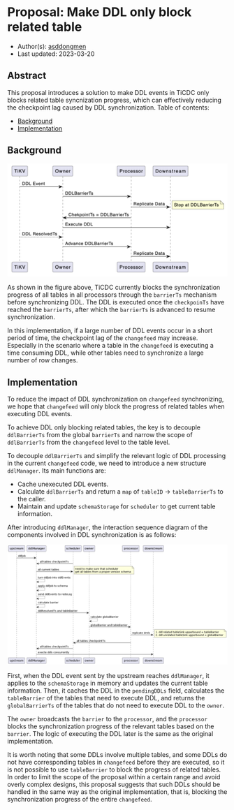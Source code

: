 # Proposal: Make DDL only block related table

- Author(s): [asddongmen](https://github.com/asddongmen)
- Last updated: 2023-03-20

## Abstract

This proposal introduces a solution to make DDL events in TiCDC only blocks related table syncnization progress, which can effectively reducing the checkpoint lag caused by DDL synchronization.
Table of contents:

- [Background](#Background)
- [Implementation](#Implementation)

## Background

![ddl_handle_logic](../media/ddl_block_related_table_1.png)

As shown in the figure above, TiCDC currently blocks the synchronization progress of all tables in all processors through the `barrierTs` mechanism before synchronizing DDL. The DDL is executed once the `checkpoinTs` have reached the `barrierTs`, after which the `barrierTs` is advanced to resume synchronization.

In this implementation, if a large number of DDL events occur in a short period of time, the checkpoint lag of the `changefeed` may increase. Especially in the scenario where a table in the `changefeed` is executing a time consuming DDL, while other tables need to synchronize a large number of row changes.

## Implementation

To reduce the impact of DDL synchronization on `changefeed` synchronizing, we hope that `changefeed` will only block the progress of related tables when executing DDL events.

To achieve DDL only blocking related tables, the key is to decouple `ddlBarrierTs` from the global `barrierTs` and narrow the scope of `ddlBarrierTs` from the `changefeed` level to the table level.

To decouple `ddlBarrierTs` and simplify the relevant logic of DDL processing in the current `changefeed` code, we need to introduce a new structure `ddlManager`. Its main functions are:

- Cache unexecuted DDL events.
- Calculate `ddlBarrierTs` and return a `map` of `tableID` -> `tableBarrierTs` to the caller.
- Maintain and update `schemaStorage` for `scheduler` to get current table information.

After introducing `ddlManager`, the interaction sequence diagram of the components involved in DDL synchronization is as follows:

![ddl_manager_logic](../media/ddl_block_related_table_2.png)

First, when the DDL event sent by the upstream reaches `ddlManager`, it applies to the `schemaStorage` in memory and updates the current table information. Then, it caches the DDL in the `pendingDDLs` field, calculates the `tableBarrier` of the tables that need to execute DDL, and returns the `globalBarrierTs` of the tables that do not need to execute DDL to the `owner`.

The `owner` broadcasts the `barrier` to the `processor`, and the `processor` blocks the synchronization progress of the relevant tables based on the `barrier`. The logic of executing the DDL later is the same as the original implementation.

It is worth noting that some DDLs involve multiple tables, and some DDLs do not have corresponding tables in `changefeed` before they are executed, so it is not possible to use `tableBarrier` to block the progress of related tables. In order to limit the scope of the proposal within a certain range and avoid overly complex designs, this proposal suggests that such DDLs should be handled in the same way as the original implementation, that is, blocking the synchronization progress of the entire `changefeed`.
